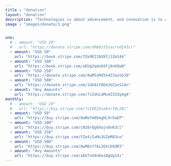 ```yaml
---
title : "donation"
layout: "donation"
description: "Technologies is about advancement, and innovation is to come out with something original and unique, and MHR is combining this tow teUSD s together, to make high quality and affordable helmet for all motorcycle riders."
image : "images/donate/1.png"


one:
  # - amount: "USD 20"
  #   url: "https://donate.stripe.com/dR68zY5sacrvdI43cr"
  - amount: "USD 50"
    url: "https://book.stripe.com/fZe9E21bU9fj1Zm14k"
  - amount: "USD 100"
    url: "https://book.stripe.com/aEUg2q4o69fj8nK8wN"
  - amount: "USD 250"
    url: "https://donate.stripe.com/8wM5nMdYG4Z3avSbJ0"
  - amount: "USD 500"
    url: "https://donate.stripe.com/14k8zY8Em3UZavS14n"
  - amount: "Any Amounts"
    url: "https://donate.stripe.com/7sIdUiaMu4Z333q4gA"
monthly:
  # - amount: "USD 20"
  #   url: "https://buy.stripe.com/7sI9E25sabnrfQc28i"
  - amount: "USD 50"
    url: "https://buy.stripe.com/8wMeYm8EmgHL9rOaEP"
  - amount: "USD 100"
    url: "https://buy.stripe.com/cN26rQg6Oajn8nK3cl"
  - amount: "USD 250"
    url: "https://buy.stripe.com/fZe4jIaMu3UZeM83co"
  - amount: "USD 500"
    url: "https://buy.stripe.com/8wM8zY7Ai2QVcE0dR3"
  - amount: "Any Amounts"
    url: "https://buy.stripe.com/aEU7vU4o6ezDgUg14i"
---
```

